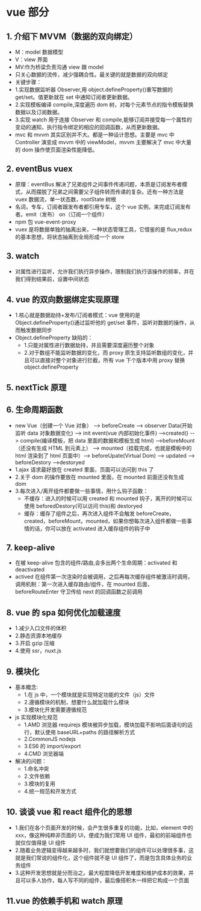 # vue 部分

## 1. 介绍下 MVVM（数据的双向绑定）

* M：model 数据模型
* V：view 界面
* MV:作为桥梁负责沟通 view 跟 model
* 只关心数据的流传，减少强耦合性。最关键的就是数据的双向绑定
* 关键步骤：
* 1.实现数据监听器 Observer,用 object.defineProperty()重写数据的 get/set。值更新就在 set 中通知订阅者更新数据。
* 2.实现模板编译 compile,深度遍历 dom 树，对每个元素节点的指令模板替换数据以及订阅数据。
* 3.实现 watch 用于连接 Observer 和 compile,能够订阅并接受每一个属性的变动的通知，执行指令绑定的相应的回调函数，从而更新数据。
* mvc 和 mvvm 其实区别并不大。都是一种设计思想。主要是 mvc 中 Controller 演变成 mvvm 中的 viewModel，mvvm 主要解决了 mvc 中大量的 dom 操作使页面渲染性能降低。

## 2. eventBus vuex

* 原理：eventBus 解决了兄弟组件之间事件传递问题，本质是订阅发布者模式，从而摆脱了兄弟之间需要父子组件转而传递的复杂。还有一种方法是 vuex 数据流，单一状态数，rootState 树根
* 名词，专车，订阅者跟发布者都引用专车，这个 vue 实例，来完成订阅发布者。emit（发布） on（订阅一个组件）
* npm 包 vue-event-proxy
* vuex 是将数据单独的抽离出来，一种状态管理工具，它借鉴的是 flux,redux 的基本思想，将状态抽离到全局形成一个 store

## 3. watch

* 对属性进行监听，允许我们执行异步操作，限制我们执行该操作的频率，并在我们得到结果前，设置中间状态

## 4. vue 的双向数据绑定实现原理

* 1.核心就是数据劫持+发布/订阅者模式：vue 使用的是 Object.defineProperty()通过监听他的 get/set 事件，监听对数据的操作，从而触发数据同步
* Object.defineProperty 缺陷的：
  * 1.只能对属性进行数据劫持，并且需要深度遍历整个对象
  * 2.对于数组不能监听数据的变化，而 proxy 原生支持监听数组的变化，并且可以直接对整个对象进行拦截，所有 vue 下个版本中用 proxy 替换 object.defineProperty

## 5. nextTick 原理

## 6. 生命周期函数

* new Vue（创建一个 Vue 对象） --> beforeCreate --> observer Data(开始监听 data 对象数据变化) --> init event(vue 内部初始化事件) -->created() --> compile(编译模板，把 data 里面的数据和模板生成 html) -->beforeMount（还没有生成 HTML 到元素上） --> mounted（挂载完成，也就是模板中的 html 渲染到了 html 页面中）--> beforeUpate(Virtual Dom) --> updated --> beforeDestory -->destoryed
* 1.ajax 请求最好放在 created 里面，页面可以访问到 this 了
* 2.关于 dom 的操作要放在 mounted 里面，在 mounted 前面还没有生成 dom
* 3.每次进入/离开组件都要做一些事情，用什么钩子函数：
  * 不缓存：进入的时候可以用 created 和 mounted 钩子，离开的时候可以使用 beforedDestory(可以访问 this)和 destoryed
  * 缓存：缓存了组件之后，再次进入组件不会触发 beforeCreate，created，beforeMount，mounted，如果你想每次进入组件都做一些事情的话，你可以放在 activated 进入缓存组件的钩子中

## 7. keep-alive

* 在被 keep-alive 包含的组件/路由,会多出两个生命周期：activated 和 deactivated
* actived 在组件第一次渲染时会被调用，之后再每次缓存组件被激活时调用，调用机制：第一次进入缓存路由/组件，在 mounted 后面，beforeRouteEnter 守卫传给 next 的回调函数之前调用

## 8. vue 的 spa 如何优化加载速度

* 1.减少入口文件的体积
* 2.静态资源本地缓存
* 3.开启 gzip 压缩
* 4.使用 ssr，nuxt.js

## 9. 模块化

* 基本概念:
  * 1.在 js 中，一个模块就是实现特定功能的文件（js）文件
  * 2.遵循模块的机制，想要什么就加载什么模块
  * 3.模块化开发需要遵循规范
* js 实现模块化规范
  * 1.AMD 浏览器 requirejs 模块被异步加载，模块加载不影响后面语句的运行，默认使用 baseURL+paths 的路径解析方式
  * 2.CommonJS nodejs
  * 3.ES6 的 import/export
  * 4.CMD 浏览器端
* 解决的问题：
  * 1.命名冲突
  * 2.文件依赖
  * 3.模块的复用
  * 4.统一规范和开发方式

## 10. 谈谈 vue 和 react 组件化的思想

* 1.我们在各个页面开发的时候，会产生很多重复的功能，比如，element 中的 xxx，像这种纯粹非页面的 UI，便成为我们常用 UI 组件，最初的前端组件也就仅仅值得是 UI 组件
* 2.随着业务逻辑变得越来越多时，我们就想要我们的组件可以处理很多事，这就是我们常说的组件化，这个组件就不是 UI 组件了，而是包含具体业务的业务组件
* 3.这种开发思想就是分而治之。最大程度降低开发难度和维护成本的效果，并且可以多人协作，每人写不同的组件，最后像搭积木一样把它构成一个页面

## 11.vue 的依赖手机和 watch 原理
